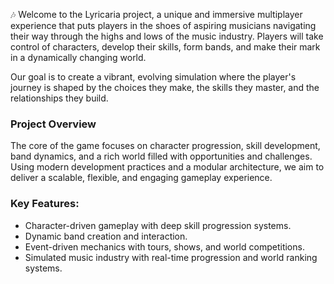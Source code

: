 🎶 Welcome to the Lyricaria project, a unique and immersive multiplayer experience that puts players in the shoes of aspiring musicians navigating their way through the highs and lows of the music industry. Players will take control of characters, develop their skills, form bands, and make their mark in a dynamically changing world.

Our goal is to create a vibrant, evolving simulation where the player's journey is shaped by the choices they make, the skills they master, and the relationships they build.

### Project Overview
The core of the game focuses on character progression, skill development, band dynamics, and a rich world filled with opportunities and challenges. Using modern development practices and a modular architecture, we aim to deliver a scalable, flexible, and engaging gameplay experience.

### Key Features:
- Character-driven gameplay with deep skill progression systems.
- Dynamic band creation and interaction.
- Event-driven mechanics with tours, shows, and world competitions.
- Simulated music industry with real-time progression and world ranking systems.

